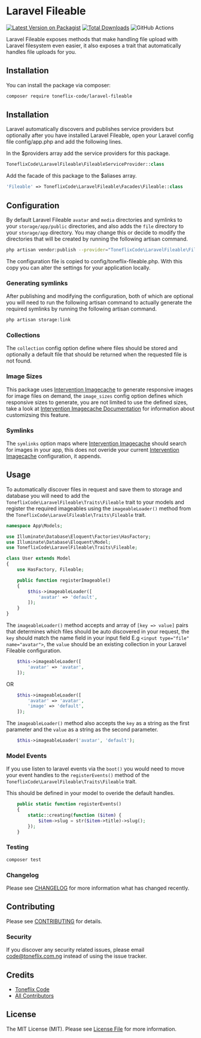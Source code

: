 # Laravel Fileable

[![Latest Version on Packagist](https://img.shields.io/packagist/v/toneflix-code/laravel-fileable.svg?style=flat-round)](https://packagist.org/packages/toneflix-code/laravel-fileable)
[![Total Downloads](https://img.shields.io/packagist/dt/toneflix-code/laravel-fileable.svg?style=flat-round)](https://packagist.org/packages/toneflix-code/laravel-fileable)
![GitHub Actions](https://github.com/toneflix/laravel-fileable/actions/workflows/main.yml/badge.svg)

Laravel Fileable exposes methods that make handling file upload with Laravel filesystem even easier, it also exposes a trait that automatically handles file uploads for you.

## Installation

You can install the package via composer:

```bash
composer require toneflix-code/laravel-fileable
```

## Installation

Laravel automatically discovers and publishes service providers but optionally after you have installed Laravel Fileable, open your Laravel config file config/app.php and add the following lines.

In the $providers array add the service providers for this package.

```php
ToneflixCode\LaravelFileable\FileableServiceProvider::class
```

Add the facade of this package to the $aliases array.

```php
'Fileable' => ToneflixCode\LaravelFileable\Facades\Fileable::class
```

## Configuration

By default Laravel Fileable `avatar` and `media` directories and symlinks to your `storage/app/public` directories, and also adds the `file` directory to your `storage/app` directory.
You may change this or decide to modify the directories that will be created by running the following artisan command.

```bash
php artisan vendor:publish --provider="ToneflixCode\LaravelFileable\FileableServiceProvider"
``` 

The configuration file is copied to config/toneflix-fileable.php. With this copy you can alter the settings for your application locally.

### Generating symlinks

After publishing and modifying the configuration, both of which are optional you will need to run the following artisan command to actually generate the required symlinks by running the following artisan command.

```bash
php artisan storage:link
``` 

### Collections

The `collection` config option define where files should be stored and optionally a default file that should be returned when the requested file is not found.

### Image Sizes

This package uses [Intervention Imagecache](https://github.com/Intervention/imagecache) to generate responsive images for image files on demand, the `image_sizes` config option defines which responsive sizes to generate, you are not limited to use the defined sizes, take a look at [Intervention Imagecache Documentation](https://image.intervention.io/v2/usage/cache) for information about customizsing this feature.

### Symlinks

The `symlinks` option maps where [Intervention Imagecache](https://github.com/Intervention/imagecache) should search for images in your app, this does not overide your current [Intervention Imagecache](https://github.com/Intervention/imagecache) configuration, it appends. 

## Usage

To automatically discover files in request and save them to storage and database you will need to add the `ToneflixCode\LaravelFileable\Traits\Fileable` trait to your models and register the required imageables using the `imageableLoader()` method from the `ToneflixCode\LaravelFileable\Traits\Fileable` trait.

```php
namespace App\Models;

use Illuminate\Database\Eloquent\Factories\HasFactory;
use Illuminate\Database\Eloquent\Model;
use ToneflixCode\LaravelFileable\Traits\Fileable;

class User extends Model
{
    use HasFactory, Fileable;

    public function registerImageable()
    {
        $this->imageableLoader([
            'avatar' => 'default',
        ]);
    }
}

```

The `imageableLoader()` method accepts and array of `[key => value]` pairs that determines which files should be auto discovered in your request, the `key` should match the name field in your input field E.g `<input type="file" name="avatar">`, the `value` should be an existing collection in your Laravel Fileable configuration.

```php
    $this->imageableLoader([
        'avatar' => 'avatar',
    ]);
```

OR

```php
    $this->imageableLoader([
        'avatar' => 'avatar',
        'image' => 'default',
    ]);
```

The `imageableLoader()` method also accepts the `key` as a string as the first parameter and the `value` as a string as the second parameter.

```php
    $this->imageableLoader('avatar', 'default');
```

### Model Events

If you use listen to laravel events via the `boot()` you would need to move your event handles to the `registerEvents()` method of the `ToneflixCode\LaravelFileable\Traits\Fileable` trait.

This should be defined in your model to overide the default handles.

```php
    public static function registerEvents()
    {
        static::creating(function ($item) {
            $item->slug = str($item->title)->slug();
        });
    }
```

### Testing

```bash
composer test
```

### Changelog

Please see [CHANGELOG](CHANGELOG.md) for more information what has changed recently.

## Contributing

Please see [CONTRIBUTING](CONTRIBUTING.md) for details.

### Security

If you discover any security related issues, please email code@toneflix.com.ng instead of using the issue tracker.

## Credits

-   [Toneflix Code](https://github.com/toneflix)
-   [All Contributors](../../contributors)

## License

The MIT License (MIT). Please see [License File](LICENSE.md) for more information.
